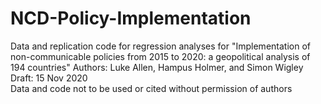 # NCD-Policy-Implementation
Data and replication code for regression analyses for "Implementation of non-communicable policies from 2015 to 2020: a geopolitical analysis of 194 countries"
Authors: Luke Allen, Hampus Holmer, and Simon Wigley                                                                                                  
Draft: 15 Nov 2020                                                                                                                                    
Data and code not to be used or cited without permission of authors                                                                                   
